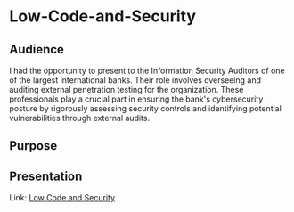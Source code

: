 # Low-Code-and-Security

## Audience
I had the opportunity to present to the Information Security Auditors of one of the largest international banks. Their role involves overseeing and auditing external penetration testing for the organization. These professionals play a crucial part in ensuring the bank's cybersecurity posture by rigorously assessing security controls and identifying potential vulnerabilities through external audits.

## Purpose

## Presentation
Link: <a href="https://github.com/linceBLA/Low-Code-and-Security/blob/main/Low-code-and-security-portofolio.pdf">Low Code and Security<a/>
